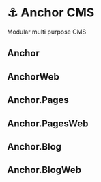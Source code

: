 # ⚓︎ Anchor CMS

Modular multi purpose CMS

## Anchor

## AnchorWeb

## Anchor.Pages

## Anchor.PagesWeb

## Anchor.Blog

## Anchor.BlogWeb